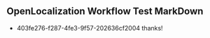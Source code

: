 ## OpenLocalization Workflow Test MarkDown
* 403fe276-f287-4fe3-9f57-202636cf2004 thanks!

<!--HONumber=Jul16_HO4-->


